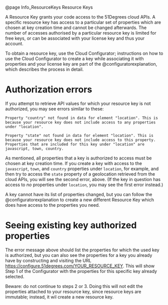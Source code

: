 @page Info_ResourceKeys Resource Keys

A Resource Key grants your code access to the 51Degrees cloud APIs. A specific resource key has access to a particular set of properties which are chosen at key creation time and cannot be changed afterwards. The number of accesses authorised by a particular resource key is limited for free keys, or can be associated with your license key and thus your account.

To obtain a resource key, use the Cloud Configurator; instructions on how to use the Cloud Configurator to create a key while associating it with properties and your license key are part of the @configuratorexplanation, which describes the process in detail.

# Authorization errors

If you attempt to retrieve API values for which your resource key is not authorized, you may see errors similar to these:

`Property "country" not found in data for element "location". This is because your resource key does not include access to any properties under "location".`

`Property "state" not found in data for element "location". This is because your resource key does not include access to this property. Properties that are included for this key under "location" are javascript, town, country.`

As mentioned, all properties that a key is authorized to access must be chosen at key creation time. If you create a key with access to the `javascript`, `town`, and `country` properties under `location`, for example, and then try to access the `state` property of a geolocation retrieved from the cloud APIs, you will see the second error, above. (If the key in question has access to _no_ properties under `location`, you may see the first error instead.)

A key cannot have its list of properties changed, but you can follow the @configuratorexplanation to create a new different Resource Key which does have access to the properties you need.

# Seeing existing key authorized properties

The error message above should list the properties for which the used key is authorized, but you can also see the properties for a key you already have by constructing and visiting the URL https://configure.51degrees.com/YOUR_RESOURCE_KEY. This will show Step 1 of the Configurator with the properties for this specific key already selected.

Beware: do not continue to steps 2 or 3. Doing this will not edit the properties attached to your resource key, since resource keys are immutable; instead, it wil create a new resource key. 
